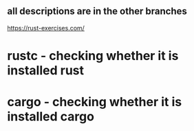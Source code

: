 ## all descriptions are in the other branches
https://rust-exercises.com/

# rustc  - checking whether it is installed rust
# cargo - checking whether it is installed cargo